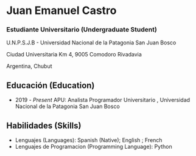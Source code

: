 # Juan Emanuel Castro

### Estudiante Universitario (Undergraduate Student)

U.N.P.S.J.B - Universidad Nacional de la Patagonia San Juan Bosco

Ciudad Universitaria Km 4, 9005 Comodoro Rivadavia

Argentina, Chubut

## Educación (Education)
 - 2019 - *Present* APU: Analista Programador Universitario , Universidad Nacional de la Patagonia San Juan Bosco

## Habilidades (Skills)
 - Lenguajes (Languages): Spanish (Native); English ; French
 - Lenguajes de Programacion (Programming Language): Python
